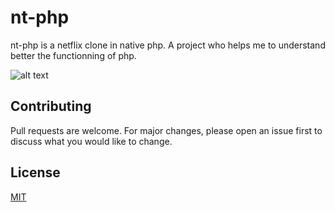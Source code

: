 # nt-php 


nt-php is a netflix clone in native php. A project who helps me to understand better the functionning of php.

![alt text](https://i.imgur.com/IHPm1bK.png)


## Contributing
Pull requests are welcome. For major changes, please open an issue first to discuss what you would like to change.

## License
[MIT](https://choosealicense.com/licenses/mit/)
